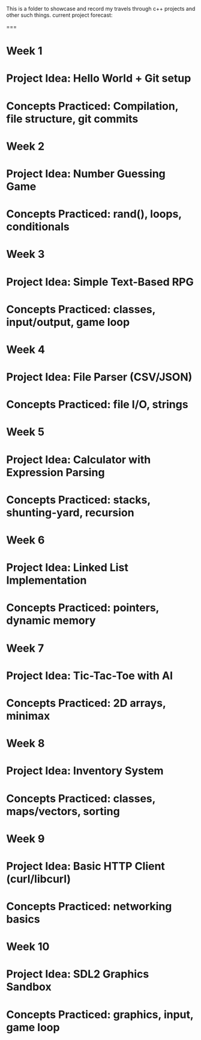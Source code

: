 This is a folder to showcase and record my travels through c++ projects and other such things. current project forecast:
 
===

# Week 1

# Project Idea: Hello World + Git setup

# Concepts Practiced: Compilation, file structure, git commits

# Week 2

# Project Idea: Number Guessing Game

# Concepts Practiced: rand(), loops, conditionals

# Week 3

# Project Idea: Simple Text-Based RPG

# Concepts Practiced: classes, input/output, game loop

# Week 4

# Project Idea: File Parser (CSV/JSON)

# Concepts Practiced: file I/O, strings

# Week 5

# Project Idea: Calculator with Expression Parsing

# Concepts Practiced: stacks, shunting-yard, recursion

# Week 6

# Project Idea: Linked List Implementation

# Concepts Practiced: pointers, dynamic memory

# Week 7

# Project Idea: Tic-Tac-Toe with AI

# Concepts Practiced: 2D arrays, minimax

# Week 8

# Project Idea: Inventory System

# Concepts Practiced: classes, maps/vectors, sorting

# Week 9

# Project Idea: Basic HTTP Client (curl/libcurl)

# Concepts Practiced: networking basics

# Week 10

# Project Idea: SDL2 Graphics Sandbox

# Concepts Practiced: graphics, input, game loop

# 



